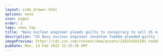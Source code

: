 ```yaml
---
layout: side_drawer.html
options: none
icon: pages
order: 1
tags: news_top
title: "Navy nuclear engineer pleads guilty to conspiracy to sell US naval secrets to foreign country"
description: "US Navy nuclear engineer Jonathan Toebbe pleaded guilty to one felony count in federal court Monday afternoon, four months after he and his wife were arrested and charged with trying to sell classified information about nuclear submarines to a foreign country in exchange for millions of dollars of cryptocurrency. "
imagePreview: https://cdn.cnn.com/cnnnext/dam/assets/220214161501-toebbe-booking-photos-split-video-synd-2.jpg
pubDate: Mon, 14 Feb 2022 22:35:36 GMT
---
```

